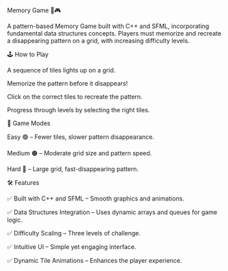 Memory Game 🧠🎮

A pattern-based Memory Game built with C++ and SFML, incorporating fundamental data structures concepts. Players must memorize and recreate a disappearing pattern on a grid, with increasing difficulty levels.

🕹️ How to Play

A sequence of tiles lights up on a grid.

Memorize the pattern before it disappears!

Click on the correct tiles to recreate the pattern.

Progress through levels by selecting the right tiles.

🎯 Game Modes

Easy 🟢 – Fewer tiles, slower pattern disappearance.

Medium 🟠 – Moderate grid size and pattern speed.

Hard 🔴 – Large grid, fast-disappearing pattern.

🛠️ Features

✅ Built with C++ and SFML – Smooth graphics and animations.

✅ Data Structures Integration – Uses dynamic arrays and queues for game logic.

✅ Difficulty Scaling – Three levels of challenge.

✅ Intuitive UI – Simple yet engaging interface.

✅ Dynamic Tile Animations – Enhances the player experience.
